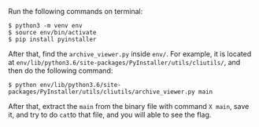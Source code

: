 Run the following commands on terminal:
```
$ python3 -m venv env 
$ source env/bin/activate
$ pip install pyinstaller
```
After that, find the `archive_viewer.py` inside `env/`. For example, it is located at `env/lib/python3.6/site-packages/PyInstaller/utils/cliutils/`, and then do the following command:
```
$ python env/lib/python3.6/site-packages/PyInstaller/utils/cliutils/archive_viewer.py main
```

After that, extract the `main` from the binary file with command `X main`, save it, and try to do `cat`to that file, and you will able to see the flag.
